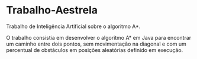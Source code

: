 # Trabalho-Aestrela
Trabalho de Inteligência Artificial sobre o algoritmo A*.

O trabalho consistia em desenvolver o algoritmo A* em Java para encontrar um caminho entre dois pontos, sem movimentação na diagonal e com um percentual de obstáculos em posições aleatórias definido em execução.

